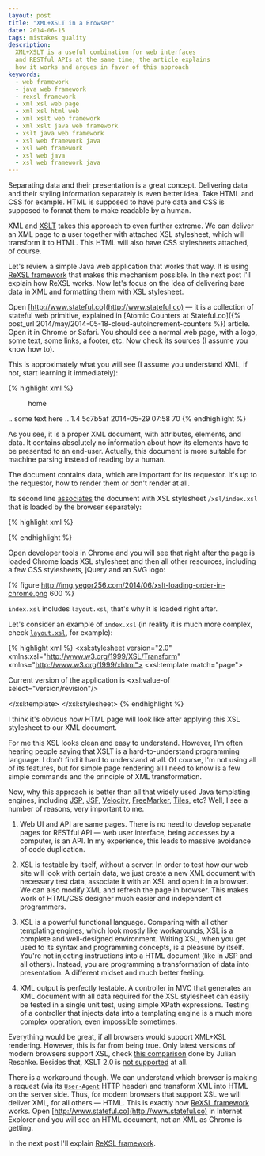 ```yaml
---
layout: post
title: "XML+XSLT in a Browser"
date: 2014-06-15
tags: mistakes quality
description:
  XML+XSLT is a useful combination for web interfaces
  and RESTful APIs at the same time; the article explains
  how it works and argues in favor of this approach
keywords:
  - web framework
  - java web framework
  - rexsl framework
  - xml xsl web page
  - xml xsl html web
  - xml xslt web framework
  - xml xslt java web framework
  - xslt java web framework
  - xsl web framework java
  - xsl web framework
  - xsl web java
  - xsl web framework java
---
```


Separating data and their presentation is a great concept. Delivering
data and their styling information separately is even better idea. Take
HTML and CSS for example. HTML is supposed to have pure data and CSS
is supposed to format them to make readable by a human.

XML and [XSLT](http://en.wikipedia.org/wiki/XSLT)
takes this approach to even further extreme. We can deliver
an XML page to a user together with attached XSL stylesheet, which will
transform it to HTML. This HTML will also have CSS stylesheets attached, of
course.

Let's review a simple Java web application that works that way. It is using
[ReXSL framework](http://www.rexsl.com) that makes this mechanism possible. In the next post
I'll explain how ReXSL works. Now let's focus on the idea of delivering
bare data in XML and formatting them with XSL stylesheet.

Open [http://www.stateful.co](http://www.stateful.co) &mdash; it is a collection
of stateful web primitive, explained in
[Atomic Counters at Stateful.co]({% post_url 2014/may/2014-05-18-cloud-autoincrement-counters %}) article.
Open it in Chrome or Safari.
You should see a normal web page, with a logo, some text, some links, a footer, etc.
Now check its sources (I assume you know how to).

This is approximately what you will see (I assume you understand XML,
if not, start learning it immediately):

{% highlight xml %}
<?xml-stylesheet type='text/xsl' href='/xsl/index.xsl'?>
<page date="2014-06-15T15:30:49.521Z" ip="10.168.29.135">
  <menu>home</menu>
  <documentation>.. some text here ..</documentation>
  <version>
    <name>1.4</name>
    <revision>5c7b5af</revision>
    <date>2014-05-29 07:58</date>
  </version>
  <links>
    <link href="..." rel="rexsl:google" type="text/xml"/>
    <link href="..." rel="rexsl:github" type="text/xml"/>
    <link href="..." rel="rexsl:facebook" type="text/xml"/>
  </links>
  <millis>70</millis>
</page>
{% endhighlight %}

As you see, it is a proper XML document, with attributes, elements,
and data. It contains absolutely no information about how its
elements have to be presented to an end-user. Actually, this
document is more suitable for machine parsing instead of reading
by a human.

The document contains data, which are important for its
requestor. It's up to the requestor, how to render them or
don't render at all.

Its second line
[associates](http://www.w3.org/TR/xml-stylesheet/)
the document with XSL stylesheet `/xsl/index.xsl` that is
loaded by the browser separately:

{% highlight xml %}
<?xml-stylesheet type='text/xsl' href='/xsl/index.xsl'?>
{% endhighlight %}

Open developer tools in Chrome and you will see that right after the
page is loaded Chrome loads XSL stylesheet and then all other resources,
including a few CSS stylesheets, jQuery and an SVG logo:

{% figure http://img.yegor256.com/2014/06/xslt-loading-order-in-chrome.png 600 %}

`index.xsl` includes `layout.xsl`, that's why it is loaded right after.

Let's consider an example of `index.xsl`
(in reality it is much more complex, check
[`layout.xsl`](https://github.com/sttc/stateful/blob/master/src/main/webapp/xsl/layout.xsl),
for example):

{% highlight xml %}
<xsl:stylesheet version="2.0"
  xmlns:xsl="http://www.w3.org/1999/XSL/Transform"
  xmlns="http://www.w3.org/1999/xhtml">
  <xsl:template match="page">
    <html>
      <body>
        <p>
          Current version of the application is
          <xsl:value-of select="version/revision"/>
        </p>
      </body>
    </html>
  </xsl:template>
</xsl:stylesheet>
{% endhighlight %}

I think it's obvious how HTML page will look like after
applying this XSL stylesheet to our XML document.

For me this XSL looks clean and easy to understand. However, I'm often hearing
people saying that XSLT is a hard-to-understand programming
language. I don't find it hard to understand at all. Of course, I'm not
using all of its features, but for simple page rendering all I need
to know is a few simple commands and the principle of XML transformation.

Now, why this approach is better than all that widely used Java templating
engines, including
[JSP](http://en.wikipedia.org/wiki/JavaServer_Pages),
[JSF](http://en.wikipedia.org/wiki/JavaServer_Faces),
[Velocity](http://velocity.apache.org/engine/devel/),
[FreeMarker](http://freemarker.org/),
[Tiles](http://tiles.apache.org/), etc?
Well, I see a number of reasons, very important to me.

1. Web UI and API are same pages.
There is no need to develop separate pages for RESTful API &mdash;
web user interface, being accesses by a computer, is an API.
In my experience, this leads to massive avoidance of code duplication.

2. XSL is testable by itself, without a server.
In order to test how our web site will look with certain data,
we just create a new XML document with necessary test data, associate
it with an XSL and open it in a browser. We can also modify XML
and refresh the page in browser. This makes work of HTML/CSS designer
much easier and independent of programmers.

3. XSL is a powerful functional language.
Comparing with all other templating engines, which look mostly like
workarounds, XSL is a complete and well-designed environment.
Writing XSL, when you get used to its syntax and programming concepts,
is a pleasure by itself. You're not injecting instructions into
a HTML document (like in JSP and all others). Instead, you are programming
a transformation of data into presentation. A different midset and
much better feeling.

4. XML output is perfectly testable.
A controller in MVC that generates an XML document with all
data required for the XSL stylesheet can easily be tested in a
single unit test, using simple XPath expressions. Testing of a controller
that injects data into a templating engine is a much
more complex operation, even impossible sometimes.

Everything would be great, if all browsers would support XML+XSL rendering.
However, this is far from being true. Only latest versions of modern browsers
support XSL, check [this comparison](http://greenbytes.de/tech/tc/xslt/)
done by Julian Reschke. Besides that, XSLT 2.0 is
[not supported](http://stackoverflow.com/questions/6282340/which-browsers-support-xslt-2-0-already)
at all.

There is a workaround though. We can understand which browser is making
a request (via its [`User-Agent`](http://en.wikipedia.org/wiki/User_agent)
HTTP header) and transform XML into HTML
on the server side. Thus, for modern browsers that support XSL we will
deliver XML, for all others &mdash; HTML. This is exactly how
[ReXSL framework](http://www.rexsl.com)
works. Open [http://www.stateful.co](http://www.stateful.co) in
Internet Explorer and you will see an HTML document, not an XML as Chrome
is getting.

In the next post I'll explain [ReXSL framework](http://www.rexsl.com).
